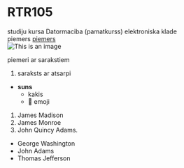 # RTR105
studiju kursa Datormaciba (pamatkurss) elektroniska klade  
   piemers [piemers](https://docs.github.com/en/get-started/writing-on-github/getting-started-with-writing-and-formatting-on-github/basic-writing-and-formatting-syntax/)  
  ![This is an image](https://myoctocat.com/assets/images/base-octocat.svg)  
    
  piemeri ar sarakstiem 
  
  1. saraksts ar atsarpi
   - **suns**
     - kakis
     - :dog: emoji  
1. James Madison
2. James Monroe
3. John Quincy Adams.  
 - George Washington
- John Adams
- Thomas Jefferson
